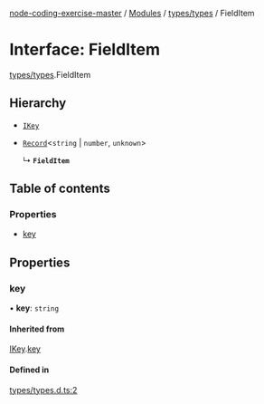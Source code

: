 [node-coding-exercise-master](../README.md) / [Modules](../modules.md) / [types/types](../modules/types_types.md) / FieldItem

# Interface: FieldItem

[types/types](../modules/types_types.md).FieldItem

## Hierarchy

- [`IKey`](types_types.IKey.md)

- [`Record`]( https://www.typescriptlang.org/docs/handbook/utility-types.html#recordkeys-type )<`string` \| `number`, `unknown`\>

  ↳ **`FieldItem`**

## Table of contents

### Properties

- [key](types_types.FieldItem.md#key)

## Properties

### key

• **key**: `string`

#### Inherited from

[IKey](types_types.IKey.md).[key](types_types.IKey.md#key)

#### Defined in

[types/types.d.ts:2](https://github.com/okas/node-coding-exercise-master/blob/cfe0ead/types/types.d.ts#L2)
